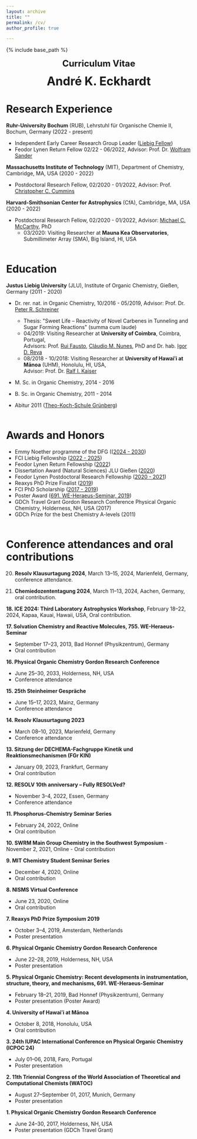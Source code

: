 ```yaml
---
layout: archive
title: ""
permalink: /cv/
author_profile: true

---
```


{% include base_path %}
<p align="center"> <font size="5"><b>Curriculum Vitae</b></font></p>
<p align="center"> <font size="6"><b>André K. Eckhardt</b></font></p>

Research Experience
======
<b>Ruhr-University Bochum</b> (RUB), Lehrstuhl für Organische Chemie II, Bochum, Germany (2022 - present)

* Independent Early Career Research Group Leader ([Liebig Fellow](https://www.vci.de/fonds/stipendien/liebig-stipendium/seiten.jsp))
* Feodor Lynen Return Fellow 02/22 - 06/2022, Advisor: Prof. Dr. [Wolfram Sander](https://www.ruhr-uni-bochum.de/oc2/index.html)

<b>Massachusetts Institute of Technology</b> (MIT), Department of Chemistry, Cambridge, MA, USA (2020 - 2022)

* Postdoctoral Research Fellow, 02/2020 - 01/2022, Advisor: Prof. [Christopher C. Cummins](https://ccclab.mit.edu/)

<b>Harvard-Smithsonian Center for Astrophysics</b> (CfA), Cambridge, MA, USA (2020 - 2022)

* Postdoctoral Research Fellow, 02/2020 - 01/2022, Advisor: [Michael C. McCarthy](https://www.cfa.harvard.edu/amp/mccarthygroup/index.html), PhD
	* 03/2020: Visiting Researcher at <b>Mauna Kea Observatories</b>, Submillimeter Array (SMA), Big Island, HI, USA<br/><br/>


Education
======
<b>Justus Liebig University</b> (JLU), Institute of Organic Chemistry, Gießen, Germany (2011 - 2020)

* Dr. rer. nat. in Organic Chemistry, 10/2016 - 05/2019, Advisor: Prof. Dr. [Peter R. Schreiner](https://www.uni-giessen.de/fbz/fb08/Inst/organische-chemie/agschreiner)
	* Thesis: "Sweet Life – Reactivity of Novel Carbenes in Tunneling and Sugar Forming Reactions" (summa cum laude)
	* 04/2019: Visiting Researcher at <b>University of Coimbra</b>, Coimbra, Portugal,<br/>
	Advisors: Prof. [Rui Fausto](http://www.qui.uc.pt/~rfausto/homepage/), [Cláudio M. Nunes](https://sites.google.com/view/cmnunes), PhD and Dr. hab. [Igor D. Reva](http://www.qui.uc.pt/~reva/)
	* 08/2018 - 10/2018: Visiting Researcher at <b>University of Hawaiʻi at Mānoa</b> (UHM), Honolulu, HI, USA,<br/>
	Advisor: Prof. Dr. [Ralf I. Kaiser](https://uhmreactiondynamics.org/)
* M. Sc. in Organic Chemistry, 2014 - 2016
* B. Sc. in Organic Chemistry, 2011 - 2014<br/>

* Abitur 2011 ([Theo-Koch-Schule Grünberg](https://www.theokoch.schule/))<br/><br/>


Awards and Honors
======
* Emmy Noether programme of the DFG (([2024 - 2030](https://www.dfg.de/en/research-funding/funding-opportunities/programmes/individual/emmy-noether))
* FCI Liebig Fellowship ([2022 - 2025](https://www.vci.de/fonds/stipendien/liebig-stipendium/seiten.jsp))
* Feodor Lynen Return Fellowship ([2022](https://www.humboldt-foundation.de/en/connect/explore-the-humboldt-network/singleview?tx_rsmavhsolr_solrview%5BpPersonId%5D=1209506&cHash=4dc63f656b61b2c6620402dc58491c1f))
* Dissertation Award (Natural Sciences) JLU Gießen ([2020](https://www.uni-giessen.de/ueber-uns/pressestelle/pm/digitaler-rueckblick-auf-das-ausnahmejahr-2020))
* Feodor Lynen Postdoctoral Research Fellowship ([2020 - 2021](https://www.humboldt-foundation.de/en/connect/explore-the-humboldt-network/singleview?tx_rsmavhsolr_solrview%5BpPersonId%5D=1209506&cHash=4dc63f656b61b2c6620402dc58491c1f))
* Reaxys PhD Prize Finalist ([2019](https://www.elsevier.com/solutions/reaxys/reaxys-phd-prize/2019-finalists))
* FCI PhD Scholarship ([2017 - 2019](https://www.vci.de/fonds/stipendien/kekule-stipendium/seiten.jsp))
* Poster Award ([691. WE-Heraeus-Seminar, 2019](https://www.we-heraeus-stiftung.de/veranstaltungen/seminare/2019/physical-organic-chemistry-recent-developments-in-instrumentation-structure-theory-and-mechanisms/))
* GDCh Travel Grant Gordon Research Conference Physical Organic Chemistry, Holderness, NH, USA (2017)
* GDCh Prize for the best Chemistry A-levels (2011)
<br/><br/>

Conference attendances and oral contributions
======
20. <b>Resolv Klausurtagung 2024</b>, March 13–15, 2024, Marienfeld, Germany, conference attendance.

19. <b>Chemiedozententagung 2024</b>, March 11–13, 2024, Aachen, Germany, oral contribution.

<b>18. ICE 2024: Third Laboratory Astrophysics Workshop</b>, February 18–22, 2024, Kapaa, Kauai, Hawaii, USA, Oral contribution.

<b>17. Solvation Chemistry and Reactive Molecules, 755. WE-Heraeus-Seminar</b>
   - September 17–23, 2013, Bad Honnef (Physikzentrum), Germany
   - Oral contribution<br/>

<b>16. Physical Organic Chemistry Gordon Research Conference</b>
   - June 25–30, 2033, Holderness, NH, USA
   - Conference attendance<br/>

<b>15. 25th Steinheimer Gespräche</b>
   - June 15–17, 2023, Mainz, Germany
   - Conference attendance<br/>

<b>14. Resolv Klausurtagung 2023</b>
   - March 08–10, 2023, Marienfeld, Germany
   - Conference attendance<br/>

<b>13. Sitzung der DECHEMA-Fachgruppe Kinetik und Reaktionsmechanismen (FGr KIN)</b>
   - January 09, 2023, Frankfurt, Germany
   - Oral contribution<br/>

<b>12. RESOLV 10th anniversary – Fully RESOLVed?</b>
   - November 3–4, 2022, Essen, Germany
   - Conference attendance<br/>

<b>11. Phosphorus-Chemistry Seminar Series</b>
   - February 24, 2022, Online
   - Oral contribution<br/>

<b>10. SWRM Main Group Chemistry in the Southwest Symposium</b>
    - November 2, 2021, Online
    - Oral contribution<br/>

<b>9. MIT Chemistry Student Seminar Series</b>
   - December 4, 2020, Online
   - Oral contribution<br/>

<b>8. NISMS Virtual Conference</b>
   - June 23, 2020, Online
   - Oral contribution<br/>

<b>7. Reaxys PhD Prize Symposium 2019</b>
   - October 3–4, 2019, Amsterdam, Netherlands
   - Poster presentation<br/>

<b>6. Physical Organic Chemistry Gordon Research Conference</b>
   - June 22–28, 2019, Holderness, NH, USA
   - Poster presentation<br/>

<b>5. Physical Organic Chemistry: Recent developments in instrumentation, structure, theory, and mechanisms, 691. WE-Heraeus-Seminar</b>
   - February 18–21, 2019, Bad Honnef (Physikzentrum), Germany
   - Poster presentation (Poster Award)<br/>

<b>4. University of Hawaiʻi at Mānoa</b>
   - October 8, 2018, Honolulu, USA
   - Oral contribution<br/>

<b>3. 24th IUPAC International Conference on Physical Organic Chemistry (ICPOC 24)</b>
   - July 01–06, 2018, Faro, Portugal
   - Poster presentation<br/>

<b>2. 11th Triennial Congress of the World Association of Theoretical and Computational Chemists (WATOC)</b>
   - August 27–September 01, 2017, Munich, Germany
   - Poster presentation<br/>

<b>1. Physical Organic Chemistry Gordon Research Conference</b>
   - June 24–30, 2017, Holderness, NH, USA
   - Poster presentation (GDCh Travel Grant)

<br/>
<br/>





